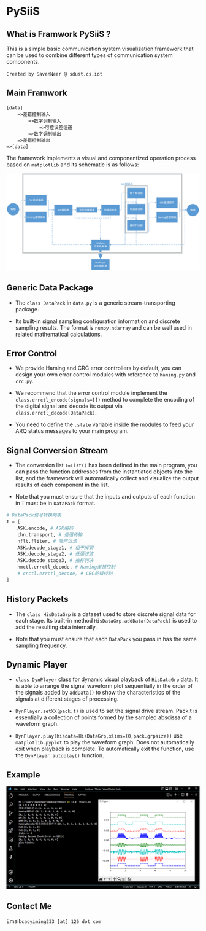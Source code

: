 # PySiiS

## What is Framwork PySiiS ?

This is a simple basic communication system visualization framework that can be used to combine different types of communication system components.

``Created by SavenNeer @ sdust.cs.iot``

## Main Framwork

```
[data]
    =>差错控制输入
        =>数字调制输入
            =>可控误差信道
        =>数字调制输出
    =>差错控制输出
=>[data]
```

The framework implements a visual and componentized operation process based on ``matplotlib`` and its schematic is as follows:

![image](/imgs/image1.png)


## Generic Data Package

* The ``class DataPack`` in ``data.py`` is a generic stream-transporting package.

* Its built-in signal sampling configuration information and discrete sampling results. The format is ``numpy.ndarray`` and can be well used in related mathematical calculations.


## Error Control

* We provide Haming and CRC error controllers by default, you can design your own error control modules with reference to ``haming.py`` and ``crc.py``.

* We recommend that the error control module implement the ``class.errctl_encode(signals=[])`` method to complete the encoding of the digital signal and decode its output via ``class.errctl_decode(DataPack)``.

* You need to define the ``.state`` variable inside the modules to feed your ARQ status messages to your main program.

## Signal Conversion Stream

* The conversion list ``T=List()`` has been defined in the main program, you can pass the function addresses from the instantiated objects into the list, and the framework will automatically collect and visualize the output results of each component in the list.

* Note that you must ensure that the inputs and outputs of each function in ``T`` must be in ``DataPack`` format.

```python
# DataPack信号转换列表
T = [
    ASK.encode, # ASK编码
    chn.transport, # 信道传输
    nflt.fliter, # 噪声过滤
    ASK.decode_stage1, # 相干解调
    ASK.decode_stage2, # 低通滤波
    ASK.decode_stage3, # 抽样判决
    hmctl.errctl_decode, # Haming差错控制
    # crctl.errctl_decode, # CRC差错控制
]
```

## History Packets

* The ``class HisDataGrp`` is a dataset used to store discrete signal data for each stage. Its built-in method ``HisDataGrp.addData(DataPack)`` is used to add the resulting data internally.

* Note that you must ensure that each ``DataPack`` you pass in has the same sampling frequency.

## Dynamic Player

* ``class DynPlayer`` class for dynamic visual playback of ``HisDataGrp`` data. It is able to arrange the signal waveform plot sequentially in the order of the signals added by ``addData()`` to show the characteristics of the signals at different stages of processing.

* ``DynPlayer.setXX(pack.t)`` is used to set the signal drive stream. Pack.t is essentially a collection of points formed by the sampled abscissa of a waveform graph.

* ``DynPlayer.play(hisdata=HisDataGrp,xlims=(0,pack.grpsize))`` use ``matplotlib.pyplot`` to play the waveform graph. Does not automatically exit when playback is complete. To automatically exit the function, use the ``DynPlayer.autoplay()`` function.


## Example

![image](/imgs/image2.png)

## Contact Me

Email:``caoyiming233 [at] 126 dot com``
